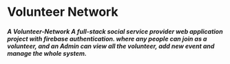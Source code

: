 # Volunteer Network

##### A Volunteer-Network A full-stack social service provider web application project with firebase authentication. where any people can join as a volunteer, and an Admin can view all the volunteer, add new event and manage the whole system.

